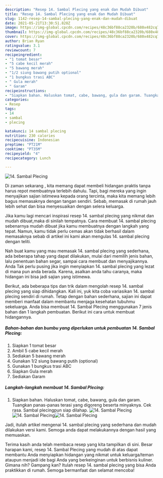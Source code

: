 ```yaml
---
description: "Resep 14. Sambal Plecing yang enak dan Mudah Dibuat"
title: "Resep 14. Sambal Plecing yang enak dan Mudah Dibuat"
slug: 1142-resep-14-sambal-plecing-yang-enak-dan-mudah-dibuat
date: 2021-05-21T13:30:51.828Z
image: https://img-global.cpcdn.com/recipes/48c36bf88ca2320b/680x482cq70/14-sambal-plecing-foto-resep-utama.jpg
thumbnail: https://img-global.cpcdn.com/recipes/48c36bf88ca2320b/680x482cq70/14-sambal-plecing-foto-resep-utama.jpg
cover: https://img-global.cpcdn.com/recipes/48c36bf88ca2320b/680x482cq70/14-sambal-plecing-foto-resep-utama.jpg
author: Brian Ryan
ratingvalue: 3.1
reviewcount: 7
recipeingredient:
- "1 tomat besar"
- "5 cabe kecil merah"
- "5 bawang merah"
- "1/2 siung bawang putih optional"
- "1 bungkus trasi ABC"
- " Gula merah"
- " Garam"
recipeinstructions:
- "Siapkan bahan. Haluskan tomat, cabe, bawang, gula dan garam. Tuangkan panas-panas terasi yang digoreng beserta minyaknya. Cek rasa. Sambal plecingpun siap dilahap."
categories:
- Resep
tags:
- 14
- sambal
- plecing

katakunci: 14 sambal plecing 
nutrition: 230 calories
recipecuisine: Indonesian
preptime: "PT21M"
cooktime: "PT35M"
recipeyield: "4"
recipecategory: Lunch

---
```



![14. Sambal Plecing](https://img-global.cpcdn.com/recipes/48c36bf88ca2320b/680x482cq70/14-sambal-plecing-foto-resep-utama.jpg)

Di zaman  sekarang , kita memang dapat membeli hidangan praktis tanpa harus repot membuatnya terlebih dahulu. Tapi, bagi mereka yang ingin menyajikan sajian istimewa kepada orang tercinta, maka kita memang lebih bagus memasaknya dengan tangan sendiri. Sebab, memasak di rumah jauh lebih sehat dan bisa menyesuaikan dengan selera keluarga.

Jika kamu lagi mencari inspirasi resep 14. sambal plecing yang nikmat dan mudah dibuat,maka di sinilah tempatnya. Cara membuat 14. sambal plecing  sebenarnya mudah dibuat jika kamu membuatnya dengan langkah yang tepat. Namun, kamu tidak perlu cemas akan tidak berhasil dalam memasaknya 
sebab di artikel ini kami akan mengulas 14. sambal plecing dengan teliti.  



Nah buat kamu yang mau memasak 14. sambal plecing yang sederhana, ada beberapa tahap yang dapat dilakukan, mulai dari memilih jenis bahan, lalu penentuan bahan segar, sampai cara membuat dan menyajikannya. Anda Tak perlu pusing jika ingin menyiapkan 14. sambal plecing yang lezat di mana pun anda berada. Karena, asalkan anda  tahu caranya, maka hidangan ini bisa jadi sajian yang istimewa.

Berikut, ada beberapa tips dan trik dalam mengolah resep 14. sambal plecing yang siap dihidangkan. Kali ini, yuk kita coba variasikan 14. sambal plecing sendiri di rumah. Tetap dengan bahan sederhana, sajian ini dapat memberi manfaat dalam membantu menjaga kesehatan tubuhmu sekeluarga. Anda bisa membuat 14. Sambal Plecing menggunakan 7 jenis bahan dan 1 langkah pembuatan. Berikut ini cara untuk membuat hidangannya.

<!--inarticleads1-->

##### Bahan-bahan dan bumbu yang diperlukan untuk pembuatan 14. Sambal Plecing:

1. Siapkan 1 tomat besar
1. Ambil 5 cabe kecil merah
1. Sediakan 5 bawang merah
1. Gunakan 1/2 siung bawang putih (optional)
1. Gunakan 1 bungkus trasi ABC
1. Siapkan  Gula merah
1. Sediakan  Garam




<!--inarticleads2-->

##### Langkah-langkah membuat 14. Sambal Plecing:

1. Siapkan bahan. Haluskan tomat, cabe, bawang, gula dan garam. Tuangkan panas-panas terasi yang digoreng beserta minyaknya. Cek rasa. Sambal plecingpun siap dilahap.
<img src="https://img-global.cpcdn.com/steps/5ee17ae15dea4e84/160x128cq70/14-sambal-plecing-langkah-memasak-1-foto.jpg" alt="14. Sambal Plecing"><img src="https://img-global.cpcdn.com/steps/545d87db39781280/160x128cq70/14-sambal-plecing-langkah-memasak-1-foto.jpg" alt="14. Sambal Plecing"><img src="https://img-global.cpcdn.com/steps/85fb83ed76f0df20/160x128cq70/14-sambal-plecing-langkah-memasak-1-foto.jpg" alt="14. Sambal Plecing">



Jadi, itulah artikel mengenai  14. sambal plecing  yang sederhana dan mudah dilakukan versi kami. Semoga anda dapat melakukannya dengan hasil yang memuaskan. 

Terima kasih anda telah membaca resep yang kita tampilkan di sini. Besar harapan kami, resep  14. Sambal Plecing yang mudah di atas dapat membantu Anda menyiapkan hidangan yang nikmat untuk keluarga/teman ataupun menjadi ide bagi Anda yang berkeinginan untuk berbisnis kuliner. Gimana nih? Gampang kan? Itulah resep 14. sambal plecing yang bisa Anda praktikkan di rumah. Semoga bermanfaat dan selamat mencoba!

